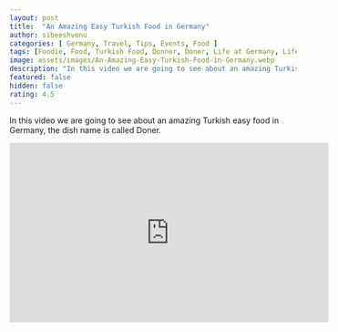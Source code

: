 ```yaml
---
layout: post
title:  "An Amazing Easy Turkish Food in Germany"
author: sibeeshvenu
categories: [ Germany, Travel, Tips, Events, Food ]
tags: [Foodie, Food, Turkish Food, Donner, Doner, Life at Germany, Life in Germany, Sibeesh Passion, Njan Oru Malayali, ഞാൻ ഒരു മലയാളി, Germaniyile Nalukal, Germany, Malayali in Germany, Indians in Germany, Keralite in Germany, Malayalees in Germany]
image: assets/images/An-Amazing-Easy-Turkish-Food-in-Germany.webp
description: "In this video we are going to see about an amazing Turkish easy food in Germany, the dish name is called Doner."
featured: false
hidden: false
rating: 4.5
---
```


In this video we are going to see about an amazing Turkish easy food in Germany, the dish name is called Doner.

<iframe width="560" height="315" src="https://www.youtube.com/embed/W_PZoZkTfaE" frameborder="0" allow="accelerometer; autoplay; encrypted-media; gyroscope; picture-in-picture" allowfullscreen></iframe>
